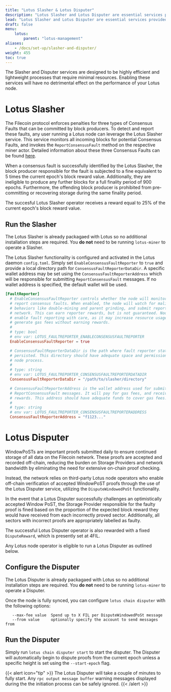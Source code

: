 ```yaml
---
title: "Lotus Slasher & Lotus Disputer"
description: "Lotus Slasher and Lotus Disputer are essential services provided by the Filecoin protocol. They help maintain network integrity, prevent bad actors, and reward active participants."
lead: "Lotus Slasher and Lotus Disputer are essential services provided by the Filecoin protocol. They help maintain network integrity, prevent bad actors, and reward active participants."
draft: false
menu:
    lotus:
        parent: "lotus-management"
aliases:
    - /docs/set-up/slasher-and-disputer/
weight: 455
toc: true
---
```


The Slasher and Disputer services are designed to be highly efficient and lightweight processes that require minimal resources. Enabling these services will have no detrimental effect on the performance of your Lotus node.

# Lotus Slasher

The Filecoin protocol enforces penalties for three types of Consensus Faults that can be committed by block producers. To detect and report these faults, any user running a Lotus node can leverage the Lotus Slasher service. This service monitors all incoming blocks for potential Consensus Faults, and invokes the `ReportConsensusFault` method on the respective miner actor. Detailed information about these three Consensus Faults can be found [here](https://github.com/filecoin-project/lotus/blob/dbbcf4b2ee9626796e23a096c66e67ff350810e4/chain/vm/fvm.go#L113-L132).

When a consensus fault is successfully identified by the Lotus Slasher, the block producer responsible for the fault is subjected to a fine equivalent to 5 times the current epoch's block reward value. Additionally, they are ineligible to produce any further blocks for a full finality period of 900 epochs. Furthermore, the offending block producer is prohibited from pre-committing or recovering storage during the same finality period.

The succesful Lotus Slasher operator receives a reward equal to 25% of the current epoch's block reward value.

## Run the Slasher

The Lotus Slasher is already packagaed with Lotus so no additional installation steps are required. You **do not** need to be running `lotus-miner` to operate a Slasher.

The Lotus Slasher functionality is configured and activated in the Lotus daemon `config.toml`. Simply set `EnableConsensusFaultReporter` to `true` and provide a local directory path for `ConsensusFaultReporterDataDir`. 
A specific wallet address may be set using the `ConsensusFaultReporterAddress` which will be responsible for submitting `ReportConsensusFault` messages. If no wallet address is specified, the default wallet will be used.

```toml
[FaultReporter]
  # EnableConsensusFaultReporter controls whether the node will monitor and
  # report consensus faults. When enabled, the node will watch for malicious
  # behaviors like double-mining and parent grinding, and submit reports to the
  # network. This can earn reporter rewards, but is not guaranteed. Nodes should
  # enable fault reporting with care, as it may increase resource usage, and may
  # generate gas fees without earning rewards.
  #
  # type: bool
  # env var: LOTUS_FAULTREPORTER_ENABLECONSENSUSFAULTREPORTER
  EnableConsensusFaultReporter = true

  # ConsensusFaultReporterDataDir is the path where fault reporter state will be
  # persisted. This directory should have adequate space and permissions for the
  # node process.
  #
  # type: string
  # env var: LOTUS_FAULTREPORTER_CONSENSUSFAULTREPORTERDATADIR
  ConsensusFaultReporterDataDir = "/path/to/slasher/directory"

  # ConsensusFaultReporterAddress is the wallet address used for submitting
  # ReportConsensusFault messages. It will pay for gas fees, and receive any
  # rewards. This address should have adequate funds to cover gas fees.
  #
  # type: string
  # env var: LOTUS_FAULTREPORTER_CONSENSUSFAULTREPORTERADDRESS
  ConsensusFaultReporterAddress = "f1123..."
```

# Lotus Disputer

WindowPoSTs are important proofs submitted daily to ensure continued storage of all data on the Filecoin network. These proofs are accepted and recorded off-chain, reducing the burden on Storage Providers and network bandwidth by eliminating the need for extensive on-chain proof checking.

Instead, the network relies on third-party Lotus node operators who enable off-chain verification of accepted WindowPoST proofs through the use of the Lotus Disputer service, utilizing the `DisputeWindowedPoSt` functionality.

In the event that a Lotus Disputer successfully challenges an optimistically accepted Window PoST, the Storage Provider responsible for the faulty proof is fined based on the proportion of the expected block reward they would have received from each incorrectly proved sector. Additionally, all sectors with incorrect proofs are appropriately labelled as faulty. 

The successful Lotus Disputer operator is also rewarded with a fixed `DisputeReward`, which is presently set at 4FIL.

Any Lotus node operator is eligible to run a Lotus Disputer as outlined below.


## Configure the Disputer

The Lotus Disputer is already packagaed with Lotus so no additional installation steps are required. You **do not** need to be running `lotus-miner` to operate a Disputer.

Once the node is fully synced, you can configure `lotus chain disputer` with the following options:

```shell
   --max-fee value  Spend up to X FIL per DisputeWindowedPoSt message
   --from value     optionally specify the account to send messages from
```

## Run the Disputer

Simply run `lotus chain disputer start` to start the disputer. The Disputer will automatically begin to dispute proofs from the current epoch unless a specific height is set using the `--start-epoch` flag.

{{< alert icon="tip" >}}
The Lotus Disputer will take a couple of minutes to fully start. Any `rpc output message buffer` warning messages displayed during the the initiation process can be safely ignored.
{{< /alert >}}
